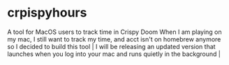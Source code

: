 # crpispyhours
A tool for MacOS users to track time in Crispy Doom
When I am playing on my mac, I still want to track my time, and acct isn't on homebrew anymore so I decided to build this tool |
I will be releasing an updated version that launches when you log into your mac and runs quietly in the background |
